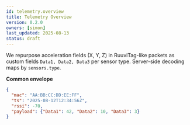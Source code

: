 ```yaml
---
id: telemetry.overview
title: Telemetry Overview
version: 0.2.0
owners: [simon]
last_updated: 2025-08-13
status: draft
---
```


We repurpose acceleration fields (X, Y, Z) in RuuviTag-like packets as custom fields `Data1, Data2, Data3` per sensor type. Server-side decoding maps by `sensors.type`.

**Common envelope**
```json
{
  "mac": "AA:BB:CC:DD:EE:FF",
  "ts": "2025-08-12T12:34:56Z",
  "rssi": -70,
  "payload": {"Data1": 42, "Data2": 10, "Data3": 3}
}
```
